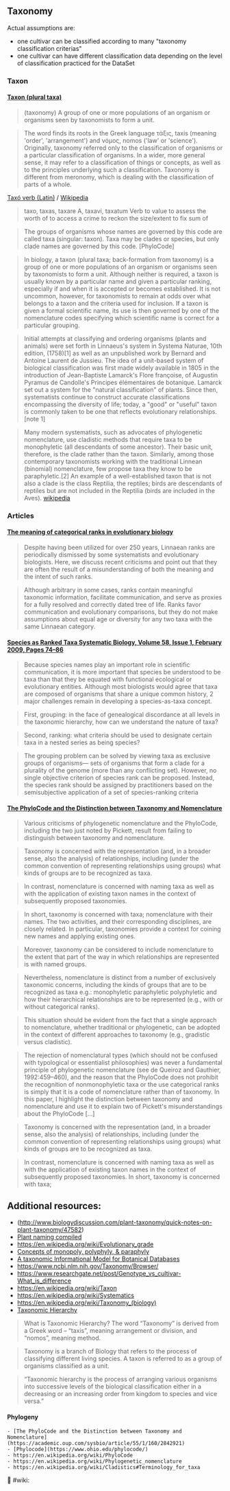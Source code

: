 ## Taxonomy

Actual assumptions are:
- one cultivar can be classified according to many "taxonomy classification criterias"
- one cultivar can have different classification data depending on the level of classification practiced for the DataSet

### Taxon
#### [Taxon (plural taxa)](https://en.wiktionary.org/wiki/taxon)
> (taxonomy) A group of one or more populations of an organism or organisms seen by taxonomists to form a unit.

> The word finds its roots in the Greek language τάξις, taxis (meaning 'order', 'arrangement') and νόμος, nomos ('law' or 'science'). Originally, taxonomy referred only to the classification of organisms or a particular classification of organisms. In a wider, more general sense, it may refer to a classification of things or concepts, as well as to the principles underlying such a classification. Taxonomy is different from meronomy, which is dealing with the classification of parts of a whole.

[Taxó verb (Latin)](https://www.latin-is-simple.com/en/vocabulary/verb/6671/) / [Wikipedia](https://en.wiktionary.org/wiki/taxo#Latin)
> taxo, taxas, taxare A, taxavi, taxatum Verb
> to value
> to assess the worth of
> to access a crime
> to reckon the size/extent
> to fix sum of

> The groups of organisms whose names are governed by this code are called taxa (singular: taxon). Taxa may be clades or species, but only clade names are governed by this code.
> [PhyloCode]


> In biology, a taxon (plural taxa; back-formation from taxonomy) is a group of one or more populations of an organism or organisms seen by taxonomists to form a unit. Although neither is required, a taxon is usually known by a particular name and given a particular ranking, especially if and when it is accepted or becomes established. It is not uncommon, however, for taxonomists to remain at odds over what belongs to a taxon and the criteria used for inclusion. If a taxon is given a formal scientific name, its use is then governed by one of the nomenclature codes specifying which scientific name is correct for a particular grouping.

> Initial attempts at classifying and ordering organisms (plants and animals) were set forth in Linnaeus's system in Systema Naturae, 10th edition, (1758)[1] as well as an unpublished work by Bernard and Antoine Laurent de Jussieu. The idea of a unit-based system of biological classification was first made widely available in 1805 in the introduction of Jean-Baptiste Lamarck's Flore françoise, of Augustin Pyramus de Candolle's Principes élémentaires de botanique. Lamarck set out a system for the "natural classification" of plants. Since then, systematists continue to construct accurate classifications encompassing the diversity of life; today, a "good" or "useful" taxon is commonly taken to be one that reflects evolutionary relationships.[note 1]

> Many modern systematists, such as advocates of phylogenetic nomenclature, use cladistic methods that require taxa to be monophyletic (all descendants of some ancestor). Their basic unit, therefore, is the clade rather than the taxon. Similarly, among those contemporary taxonomists working with the traditional Linnean (binomial) nomenclature, few propose taxa they know to be paraphyletic.[2] An example of a well-established taxon that is not also a clade is the class Reptilia, the reptiles; birds are descendants of reptiles but are not included in the Reptilia (birds are included in the Aves).
> [wikipedia](https://en.wikipedia.org/wiki/Taxon)


### Articles
#### [The meaning of categorical ranks in evolutionary biology](https://link.springer.com/article/10.1007/s13127-016-0263-9)
> Despite having been utilized for over 250 years, Linnaean ranks are periodically dismissed by some systematists and evolutionary biologists. Here, we discuss recent criticisms and point out that they are often the result of a misunderstanding of both the meaning and the intent of such ranks. 

>Although arbitrary in some cases, ranks contain meaningful taxonomic information, facilitate communication, and serve as proxies for a fully resolved and correctly dated tree of life. Ranks favor communication and evolutionary comparisons, but they do not make assumptions about equal age or diversity for any two taxa with the same Linnaean category.

#### [Species as Ranked Taxa Systematic Biology, Volume 58, Issue 1, February 2009, Pages 74–86](https://academic.oup.com/sysbio/article/58/1/74/1676101)
>Because species names play an important role in scientific communication, it is more important that species be understood to be taxa than that they be equated with functional ecological or evolutionary entities. Although most biologists would agree that taxa are composed of organisms that share a unique common history, 2 major challenges remain in developing a species-as-taxa concept. 

>First, grouping: in the face of genealogical discordance at all levels in the taxonomic hierarchy, how can we understand the nature of taxa? 

>Second, ranking: what criteria should be used to designate certain taxa in a nested series as being species? 

>The grouping problem can be solved by viewing taxa as exclusive groups of organisms— sets of organisms that form a clade for a plurality of the genome (more than any conflicting set). However, no single objective criterion of species rank can be proposed. Instead, the species rank should be assigned by practitioners based on the semisubjective application of a set of species-ranking criteria

#### [The PhyloCode and the Distinction between Taxonomy and Nomenclature](https://academic.oup.com/sysbio/article/55/1/160/2842921)
>Various criticisms of phylogenetic nomenclature and the PhyloCode, including the two just noted by Pickett, result from failing to distinguish between taxonomy and nomenclature. 
 
>Taxonomy is concerned with the representation (and, in a broader sense, also the analysis) of relationships, including (under the common convention of representing relationships using groups) what kinds of groups are to be recognized as taxa. 

>In contrast, nomenclature is concerned with naming taxa as well as with the application of existing taxon names in the context of subsequently proposed taxonomies. 

>In short, taxonomy is concerned with taxa; nomenclature with their names. The two activities, and their corresponding disciplines, are closely related. 
In particular, taxonomies provide a context for coining new names and applying existing ones. 

>Moreover, taxonomy can be considered to include nomenclature to the extent that part of the way in which relationships are represented is with named groups. 

>Nevertheless, nomenclature is distinct from a number of exclusively taxonomic concerns, including the kinds of groups that are to be recognized as taxa 
e.g.:
monophyletic
paraphyletic
polyphyletic
>and how their hierarchical relationships are to be represented (e.g., 
with or without categorical ranks). 
 
>This situation should be evident from the fact that a single approach to nomenclature, whether traditional or phylogenetic, can be adopted in the context of different approaches to taxonomy (e.g., gradistic versus cladistic).

>The rejection of nomenclatural types (which should not be confused with typological or essentialist philosophies) was never a fundamental principle of phylogenetic nomenclature (see de Queiroz and Gauthier, 1992:459–460), and the reason that the PhyloCode does not prohibit the recognition of nonmonophyletic taxa or the use categorical ranks is simply that it is a code of nomenclature rather than of taxonomy. In this paper, I highlight the distinction between taxonomy and nomenclature and use it to explain two of Pickett's misunderstandings about the PhyloCode
>[...]

>Taxonomy is concerned with the representation (and, in a broader sense, also the analysis) of relationships, including (under the common convention of representing relationships using groups) what kinds of groups are to be recognized as taxa. 

>In contrast, nomenclature is concerned with naming taxa as well as with the application of existing taxon names in the context of subsequently proposed taxonomies. In short, taxonomy is concerned with taxa;

## Additional resources:
- (http://www.biologydiscussion.com/plant-taxonomy/quick-notes-on-plant-taxonomy/47582)
- [Plant naming compiled](https://daks2k3a4ib2z.cloudfront.net/575c416b9a7bf26421d52002/593c09ad99c1840293c4d5f8_PLANT%20NAMING.pdf)
- https://en.wikipedia.org/wiki/Evolutionary_grade
- [Concepts of monopoly, polyphyly, & paraphyly](https://www.mun.ca/biology/scarr/Taxon_types.htm)
- [A taxonomic Informational Model for Botanical Databases](http://ww2.bgbm.org/IOPI/IOPIModel73/7305name.htm)
- https://www.ncbi.nlm.nih.gov/Taxonomy/Browser/
- https://www.researchgate.net/post/Genotype_vs_cultivar-What_is_difference
- https://en.wikipedia.org/wiki/Taxon
- https://en.wikipedia.org/wiki/Systematics
- https://en.wikipedia.org/wiki/Taxonomy_(biology)
- [Taxonomic Hierarchy](https://byjus.com/biology/taxonomic-hierarchy/)
>What is Taxonomic Hierarchy?
>The word “Taxonomy” is derived from a Greek word – “taxis”, meaning arrangement or division, and “nomos”, meaning method.

>Taxonomy is a branch of Biology that refers to the process of classifying different living species. A taxon is referred to as a group of organisms classified as a unit.

>“Taxonomic hierarchy is the process of arranging various organisms into successive levels of the biological classification either in a decreasing or an increasing order from kingdom to species and vice versa.”

#### Phylogeny
    - [The PhyloCode and the Distinction between Taxonomy and Nomenclature](https://academic.oup.com/sysbio/article/55/1/160/2842921)  
    - [Phylocode](https://www.ohio.edu/phylocode/)
    - https://en.wikipedia.org/wiki/PhyloCode
    - https://en.wikipedia.org/wiki/Phylogenetic_nomenclature
    - https://en.wikipedia.org/wiki/Cladistics#Terminology_for_taxa

    
🚧 #wiki:
